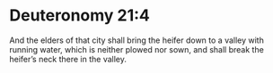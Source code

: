 # Deuteronomy 21:4

And the elders of that city shall bring the heifer down to a valley with running water, which is neither plowed nor sown, and shall break the heifer’s neck there in the valley.
